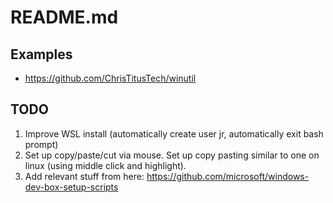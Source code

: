 # README.md

## Examples

- <https://github.com/ChrisTitusTech/winutil>

## TODO

1. Improve WSL install (automatically create user jr, automatically exit bash prompt)
2. Set up copy/paste/cut via mouse. Set up copy pasting similar to one on linux (using middle click and highlight).
3. Add relevant stuff from here: <https://github.com/microsoft/windows-dev-box-setup-scripts>
